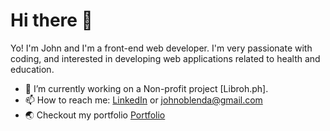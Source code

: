 # Hi there 👋
Yo! I'm John and I'm a front-end web developer. I'm very passionate with coding, and interested in developing web applications related to health and education. 

- 🔭 I’m currently working on a Non-profit project [Libroh.ph].
- 📫 How to reach me: [LinkedIn](https://www.linkedin.com/in/john-oblenda/)  or johnoblenda@gmail.com
- :earth_asia: Checkout my portfolio [Portfolio](https://joble.me/)

